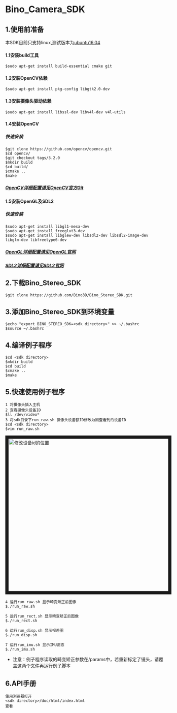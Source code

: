 # Bino_Camera_SDK
## 1.使用前准备

本SDK目前只支持linux,测试版本为[ubuntu16.04](https://www.ubuntu.com/download/desktop)

#### 1.1安装build工具
```
$sudo apt-get install build-essential cmake git
```
#### 1.2安装OpenCV依赖
```
$sudo apt-get install pkg-config libgtk2.0-dev
```
#### 1.3安装摄像头驱动依赖
```
$sudo apt-get install libssl-dev libv4l-dev v4l-utils
```

#### 1.4安装OpenCV
##### 快速安装
```
$git clone https://github.com/opencv/opencv.git
$cd opencv/
$git checkout tags/3.2.0
$mkdir build
$cd build/
$cmake ..
$make
```
##### [OpenCV详细配置请见OpenCV官方Git](https://github.com/opencv/opencv)

#### 1.5安装OpenGL及SDL2
##### 快速安装
```
$sudo apt-get install libgl1-mesa-dev
$sudo apt-get install freeglut3-dev
$sudo apt-get install libglew-dev libsdl2-dev libsdl2-image-dev libglm-dev libfreetype6-dev
```
##### [OpenGL详细配置请见OpenGL官网](https://en.wikibooks.org/wiki/OpenGL_Programming/Installation/Linux)

##### [SDL2详细配置请见SDL2官网](https://www.libsdl.org/)

## 2.下载Bino_Stereo_SDK
```
$git clone https://github.com/Bino3D/Bino_Stereo_SDK.git
```

## 3.添加Bino_Stereo_SDK到环境变量
```
$echo "export BINO_STEREO_SDK=<sdk directory>" >> ~/.bashrc
$source ~/.bashrc
```

## 4.编译例子程序
```
$cd <sdk directory>
$mkdir build
$cd build
$cmake ..
$make
```
## 5.快速使用例子程序
```
1 将摄像头插入主机
2 查看摄像头设备ID
$ll /dev/video*
3 将sdk目录下run_raw.sh 摄像头设备额ID修改为刚查看到的设备ID
$cd <sdk directory>
$vim run_raw.sh
```
<img src="https://github.com/Bino3D/Bino_Stereo_SDK/blob/master/editDevID.png"
alt="修改设备id的位置" width="640" height="480" border="10" />

```
4 运行run_raw.sh 显示畸变矫正前图像
$./run_raw.sh

5 运行run_rect.sh 显示畸变矫正后图像
$./run_rect.sh

6 运行run_disp.sh 显示视差图
$./run_disp.sh

7 运行run_imu.sh 显示IMU姿态
$./run_imu.sh
```
* 注意：例子程序读取的畸变矫正参数在<sdk directory>/params中，若重新标定了镜头，请覆盖这两个文件再运行例子脚本


## 6.API手册
```
使用浏览器打开
<sdk directory>/doc/html/index.html  
查看
```

